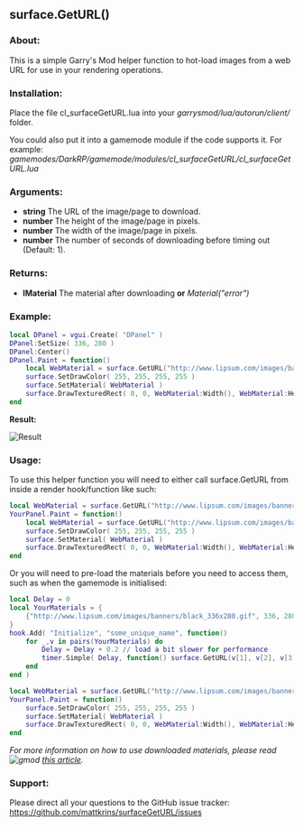 ## surface.GetURL()

### About:
This is a simple Garry's Mod helper function to hot-load images from a web URL for use in your rendering operations.

### Installation:
Place the file cl_surfaceGetURL.lua into your *garrysmod/lua/autorun/client/* folder.

You could also put it into a gamemode module if the code supports it. For example: *gamemodes/DarkRP/gamemode/modules/cl_surfaceGetURL/cl_surfaceGetURL.lua*

### Arguments:
- **string** The URL of the image/page to download.
- **number** The height of the image/page in pixels.
- **number** The width of the image/page in pixels.
- **number** The number of seconds of downloading before timing out (Default: 1).

### Returns:
- **IMaterial** The material after downloading **or** *Material("error")*

### Example:
```lua
local DPanel = vgui.Create( "DPanel" )
DPanel:SetSize( 336, 280 )
DPanel:Center()
DPanel.Paint = function()
	local WebMaterial = surface.GetURL("http://www.lipsum.com/images/banners/black_336x280.gif", 336, 280)
	surface.SetDrawColor( 255, 255, 255, 255 )
	surface.SetMaterial( WebMaterial )
	surface.DrawTexturedRect( 0, 0, WebMaterial:Width(), WebMaterial:Height() )
end
```
**Result:**

![Result](https://cloud.githubusercontent.com/assets/2367602/17459932/b99e6e76-5c92-11e6-8196-23d8ae567b1f.png)

### Usage:
To use this helper function you will need to either call surface.GetURL from inside a render hook/function like such: 
```lua
local WebMaterial = surface.GetURL("http://www.lipsum.com/images/banners/black_336x280.gif", 336, 280) // This will give you an error because it has not had time to download the image.
YourPanel.Paint = function()
	local WebMaterial = surface.GetURL("http://www.lipsum.com/images/banners/black_336x280.gif", 336, 280) // This will work because the returned data is updated when the image has downloaded.
	surface.SetDrawColor( 255, 255, 255, 255 )
	surface.SetMaterial( WebMaterial )
	surface.DrawTexturedRect( 0, 0, WebMaterial:Width(), WebMaterial:Height() )
end
```

Or you will need to pre-load the materials before you need to access them, such as when the gamemode is initialised:
```lua
local Delay = 0
local YourMaterials = {
	{"http://www.lipsum.com/images/banners/black_336x280.gif", 336, 280}
}
hook.Add( "Initialize", "some_unique_name", function()
	for _,v in pairs(YourMaterials) do
		Delay = Delay + 0.2 // load a bit slower for performance
		timer.Simple( Delay, function() surface.GetURL(v[1], v[2], v[3]) end )
	end
end )

local WebMaterial = surface.GetURL("http://www.lipsum.com/images/banners/black_336x280.gif", 336, 280) // This will work because we have already pre-downloaded the image above.
YourPanel.Paint = function()
	surface.SetDrawColor( 255, 255, 255, 255 )
	surface.SetMaterial( WebMaterial )
	surface.DrawTexturedRect( 0, 0, WebMaterial:Width(), WebMaterial:Height() )
end
```

*For more information on how to use downloaded materials, please read ![gmod](http://wiki.garrysmod.com/favicon.ico) [this article](http://wiki.garrysmod.com/page/Category:IMaterial).*

### Support:
Please direct all your questions to the GitHub issue tracker:
https://github.com/mattkrins/surfaceGetURL/issues